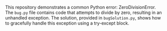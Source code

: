 This repository demonstrates a common Python error: ZeroDivisionError. The `bug.py` file contains code that attempts to divide by zero, resulting in an unhandled exception. The solution, provided in `bugSolution.py`, shows how to gracefully handle this exception using a try-except block.